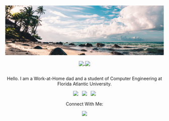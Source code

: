 <p align="center">
    <img src="./img/GithubBG.png">
</p>

<div align="center">
<a href="https://github.com/ADolbyB/github-readme-stats">
  <img height=200 align="center" src="https://github-readme-stats-adolbyb.vercel.app/api?username=ADolbyB&count_private=true&show_icons=true&theme=github_dark_dimmed" />
</a>
<a href="https://github.com/ADolbyB/github-readme-stats">
  <img height=200 align="center" src="https://github-readme-stats-adolbyb.vercel.app/api/top-langs?username=ADolbyB&layout=compact&theme=github_dark_dimmed&langs_count=8&size_weight=0.35&count_weight=0.65&hide=css,powershell&card_width=320" />
</a>
</div>

<p align="center">
    <br>Hello. I am a Work-at-Home dad and a student of Computer Engineering at Florida Atlantic University.    
</p>

<p align="center">
    <a href="https://linuxmint.com/edition.php?id=292" title="Download Linux Mint"><img src="https://img.shields.io/badge/Linux_Mint_20.3-87CF3E?label=Preferred%20OS&style=flat&color=lightgreen&logo=linux-mint&logoColor=green" /></a>&nbsp;&nbsp;
    <a href="https://www.dell.com/en-us/shop/dell-laptops/sc/laptops" title="Dell Laptops"><img src="https://img.shields.io/badge/Dell%20Laptops-007DB8?label=Preferred%20Workstation&style=flat&logo=dell&logoColor=lightblue" /></a>&nbsp;&nbsp;
    <a href="https://www.intel.com/content/www/us/en/products/details/processors/core/i9.html" title="Intel Core i9"><img src="https://img.shields.io/badge/Intel%20Core_i9_-0071C5?label=Powered%20By&style=flat&logo=intel&color=red&logoColor=white" /></a>
</p>

<p align="center">
    Connect With Me:    
</p>

<p align="center">
    <a href="https://www.linkedin.com/in/joelmbrigida/" title="My LinkedIn Profile"><img src="https://img.shields.io/badge/LinkedIn-0077B5?style=flat&logo=linkedin&logoColor=white" /></a>
</p>